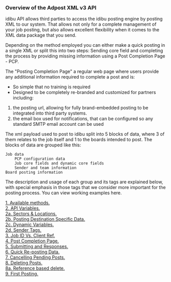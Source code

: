 ### **Overview of the Adpost XML v3 API**

idibu API allows third parties to access the idibu posting engine by posting XML to our system.
That allows not only for a complete management of your job posting, but also allows excellent flexibility when it comes to the XML data package that you send.

Depending on the method employed you can either make a quick posting in a single XML or split this into two steps: Sending core field and completing the process by providing missing information using a Post Completion Page - PCP.  

The "Posting Completion Page" a regular web page where users provide any additional information required to complete a post and is:

- So simple that no training is required
- Designed to be completely re-branded and customized for partners including:

1. the posting url, allowing for fully brand-embedded posting to be integrated into third party systems.
2. the email box used for notifications, that can be configured so any standard SMTP email account can be used

The xml payload used to post to idibu split into 5 blocks of data, where 3 of them relates to the job itself and 1 to the boards intended to post. The blocks of data are grouped like this:

    Job data
        PCP configuration data
        Job core fields and dynamic core fields
        Sender and team information
    Board posting information

The description and usage of each group and its tags are explained below, with special emphasis in those tags that we consider more important for the posting process. You can view working examples here.

<a href="https://github.com/oneworldmarket/idibu-api/blob/master/api-v3/methods.md">1. Available methods.</a><br>
<a href="https://github.com/oneworldmarket/idibu-api/blob/master/api-v3/vars.md">2. API Variables.</a><br>
<a href="https://github.com/oneworldmarket/idibu-api/blob/master/api-v3/Sector-and-locations.md">2a. Sectors & Locations.</a><br>
<a href="https://github.com/oneworldmarket/idibu-api/blob/master/api-v3/spec-data.md">2b. Posting Destination Specific Data.</a><br>
<a href="https://github.com/oneworldmarket/idibu-api/blob/master/api-v3/dyn-vars.md">2c. Dynamic Variables.</a><br>
<a href="https://github.com/oneworldmarket/idibu-api/blob/master/api-v3/sender-tags.md">2d. Sender Tags.</a><br>
<a href="https://github.com/oneworldmarket/idibu-api/blob/master/api-v3/jobidvsjobref.md">3. Job ID Vs. Client Ref.</a><br>
<a href="https://github.com/oneworldmarket/idibu-api/blob/master/api-v3/pcp.md">4. Post Completion Page.</a><br>
<a href="https://github.com/oneworldmarket/idibu-api/blob/master/api-v3/sub-and-resp.md">5. Submitting and Responses.</a><br>
<a href="https://github.com/oneworldmarket/idibu-api/blob/master/api-v3/quick-rep-job.md">6. Quick Re-posting Data.</a><br>
<a href="https://github.com/oneworldmarket/idibu-api/blob/master/api-v3/canceling-pend-posts.md">7. Cancelling Pending Posts.</a><br>
<a href="https://github.com/oneworldmarket/idibu-api/blob/master/api-v3/delet-jobs.md">8. Deleting Posts.</a><br>
<a href="https://github.com/oneworldmarket/idibu-api/blob/master/api-v3/ref-based-delete.md">8a. Reference based delete.</a><br>
<a href="https://github.com/oneworldmarket/idibu-api/blob/master/api-v3/first-test-posting.md">9. First Posting.</a><br>
